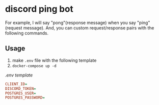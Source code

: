 # discord ping bot

For example, I will say "pong"(response message) when you say "ping"(request message). And, you can custom request/response pairs with the following commands.

## Usage

1. make `.env` file with the following template
2. `docker-compose up -d`

_.env template_

```ini
CLIENT_ID=
DISCORD_TOKEN=
POSTGRES_USER=
POSTGRES_PASSWORD=
```
